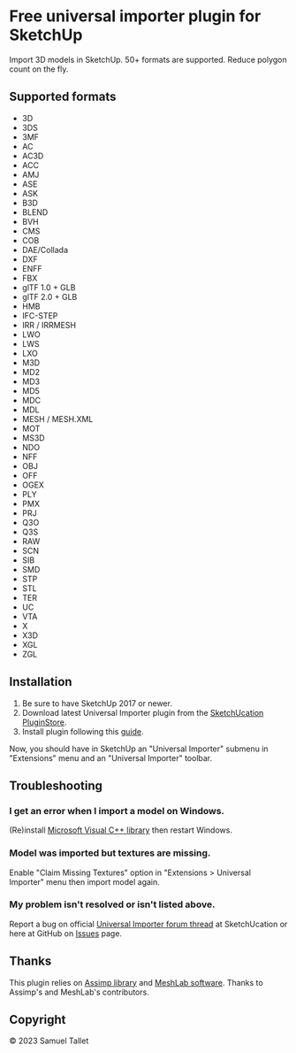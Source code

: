 # Free universal importer plugin for SketchUp

Import 3D models in SketchUp. 50+ formats are supported. Reduce polygon count on the fly.

## Supported formats

- 3D
- 3DS
- 3MF
- AC
- AC3D
- ACC
- AMJ
- ASE
- ASK
- B3D
- BLEND
- BVH
- CMS
- COB
- DAE/Collada
- DXF
- ENFF
- FBX
- glTF 1.0 + GLB
- glTF 2.0 + GLB
- HMB
- IFC-STEP
- IRR / IRRMESH
- LWO
- LWS
- LXO
- M3D
- MD2
- MD3
- MD5
- MDC
- MDL
- MESH / MESH.XML
- MOT
- MS3D
- NDO
- NFF
- OBJ
- OFF
- OGEX
- PLY
- PMX
- PRJ
- Q3O
- Q3S
- RAW
- SCN
- SIB
- SMD
- STP
- STL
- TER
- UC
- VTA
- X
- X3D
- XGL
- ZGL

## Installation

1. Be sure to have SketchUp 2017 or newer.
2. Download latest Universal Importer plugin from the [SketchUcation PluginStore](https://sketchucation.com/plugin/2275-universal_importer).
3. Install plugin following this [guide](https://www.youtube.com/watch?v=tyM5f81eRno).

Now, you should have in SketchUp an "Universal Importer" submenu in "Extensions" menu and an "Universal Importer" toolbar.

## Troubleshooting

### I get an error when I import a model on Windows.

(Re)install [Microsoft Visual C++ library](https://aka.ms/vs/17/release/vc_redist.x64.exe) then restart Windows.

### Model was imported but textures are missing.

Enable "Claim Missing Textures" option in "Extensions > Universal Importer" menu then import model again.

### My problem isn't resolved or isn't listed above.

Report a bug on official [Universal Importer forum thread](https://sketchucation.com/forums/viewtopic.php?f=323&t=71951) at SketchUcation or here at GitHub on [Issues](https://github.com/SamuelTallet/SketchUp-Universal-Importer-Plugin/issues) page.

## Thanks

This plugin relies on [Assimp library](https://github.com/assimp/assimp) and [MeshLab software](https://github.com/cnr-isti-vclab/meshlab). Thanks to Assimp's and MeshLab's contributors.

## Copyright

© 2023 Samuel Tallet
